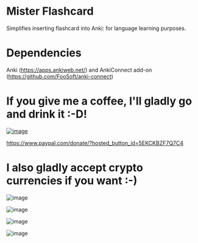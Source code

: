 # Mister Flashcard
Simplifies inserting flashcard into Anki: for language learning purposes.
# Dependencies
Anki (https://apps.ankiweb.net/) and AnkiConnect add-on (https://github.com/FooSoft/anki-connect)
# If you give me a coffee, I'll gladly go and drink it :-D! <br>
<a href="https://www.paypal.com/donate/?hosted_button_id=5EKCKBZF7Q7C4">![image](https://user-images.githubusercontent.com/767664/145684817-aa4cc3ce-379d-4ac9-8a34-b623b41fdc03.png)</a>

https://www.paypal.com/donate/?hosted_button_id=5EKCKBZF7Q7C4

# I also gladly accept crypto currencies if you want :-)

![image](https://user-images.githubusercontent.com/767664/145684749-3a2771f4-372f-47bc-be1e-a2850b681a30.png)

![image](https://user-images.githubusercontent.com/767664/145684842-a19481f0-2e48-408b-8024-763aff28296e.png)

![image](https://user-images.githubusercontent.com/767664/145684928-4c8e9917-4121-4e42-a02e-e3640032f5c6.png)

![image](https://user-images.githubusercontent.com/767664/145684939-972b40df-6891-4de0-aec3-623e3ece79de.png)
